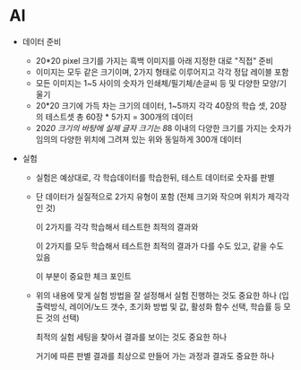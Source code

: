 # AI


* 데이터 준비

  - 20*20 pixel 크기를 가지는 흑백 이미지를 아래 지정한 대로 "직접" 준비
  - 이미지는 모두 같은 크기이며, 2가지 형태로 이루어지고 각각 정답 레이블 포함
  - 모든 이미지는 1~5 사이의 숫자가 인쇄체/필기체/손글씨 등 및 다양한 모양/기울기
  - 20*20 크기에 가득 차는 크기의 데이터, 1~5까지 각각 40장의 학습 셋, 20장의 테스트셋 총 60장 * 5가지 = 300개의 데이터
  - 20*20 크기의 바탕에 실제 글자 크기는 8*8 이내의 다양한 크기를 가지는 숫자가 임의의 다양한 위치에 그려져 있는 위와 동일하게 300개 데이터

* 실험


  - 실험은 예상대로, 각 학습데이터를 학습한뒤, 테스트 데이터로 숫자를 판별

  - 단 데이터가 실질적으로 2가지 유형이 포함 (전체 크기와 작으며 위치가 제각각인 것)

    이 2가지를 각각 학습해서 테스트한 최적의 결과와

    이 2가지를 모두 학습해서 테스트한 최적의 결과가 다를 수도 있고, 같을 수도 있음

    이 부분이 중요한 체크 포인트

  - 위의 내용에 맞게 실험 방법을 잘 설정해서 실험 진행하는 것도 중요한 하나 (입출력방식, 레이어/노드 갯수, 초기화 방법 및 값, 활성화 함수 선택, 학습률 등 모든 것의 선택)

    최적의 실험 세팅을 찾아서 결과를 보이는 것도 중요한 하나

    거기에 따른 판별 결과를 최상으로 만들어 가는 과정과 결과도 중요한 하나

